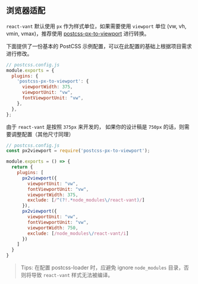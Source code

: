 ## 浏览器适配

`react-vant` 默认使用 `px` 作为样式单位，如果需要使用 `viewport` 单位 (vw, vh, vmin, vmax)，推荐使用 [postcss-px-to-viewport](https://github.com/evrone/postcss-px-to-viewport) 进行转换。

下面提供了一份基本的 PostCSS 示例配置，可以在此配置的基础上根据项目需求进行修改。

```js
// postcss.config.js
module.exports = {
  plugins: {
    'postcss-px-to-viewport': {
      viewportWidth: 375,
      viewportUnit: "vw",
      fontViewportUnit: "vw",
    },
  },
};
```

由于 `react-vant` 是按照 `375px` 来开发的， 如果你的设计稿是 `750px` 的话，则需要调整配置（其他尺寸同理）

```js
// postcss.config.js
const px2viewport = require('postcss-px-to-viewport');

module.exports = () => {
  return {
    plugins: [
      px2viewport({
        viewportUnit: "vw",
        fontViewportUnit: "vw",
        viewportWidth: 375,
        exclude: [/^(?!.*node_modules\/react-vant)/]
      }),
      px2viewport({
        viewportUnit: "vw",
        fontViewportUnit: "vw",
        viewportWidth: 750,
        exclude: [/node_modules\/react-vant/i]
      })
    ]
  }
}
```

> Tips: 在配置 postcss-loader 时，应避免 ignore `node_modules` 目录，否则将导致 `react-vant` 样式无法被编译。
